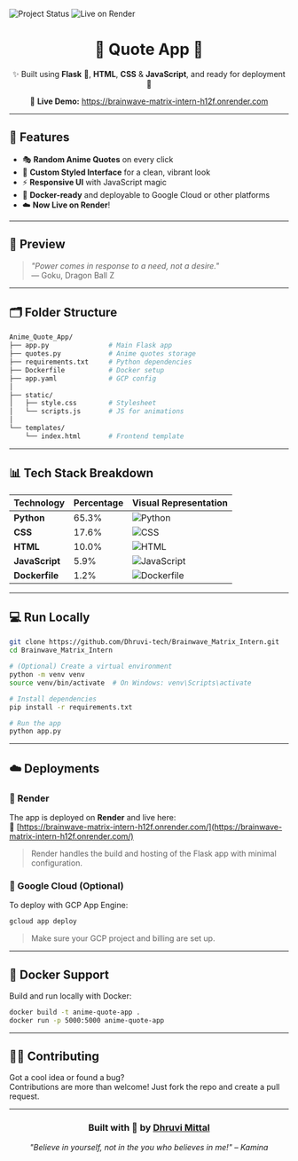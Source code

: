 
![Project Status](https://img.shields.io/badge/Status-Completed-blueviolet)
![Live on Render](https://img.shields.io/badge/Deployed%20on-Render-3c7dd9?logo=render&logoColor=white)

<h1 align="center">
  🌸 Quote App 🌸
</h1>

<p align="center">
  ✨ Built using <b>Flask</b> 🐍, <b>HTML</b>, <b>CSS</b> & <b>JavaScript</b>, and ready for deployment 🚀
</p>

<p align="center">
  🔗 <strong>Live Demo:</strong> <a href="https://brainwave-matrix-intern-h12f.onrender.com/">https://brainwave-matrix-intern-h12f.onrender.com</a>
</p>

---

## 🌟 Features

- 🎭 **Random Anime Quotes** on every click  
- 🎨 **Custom Styled Interface** for a clean, vibrant look  
- ⚡ **Responsive UI** with JavaScript magic  
- 🐳 **Docker-ready** and deployable to Google Cloud or other platforms  
- ☁️ **Now Live on Render**!

---

## 🧠 Preview

> _"Power comes in response to a need, not a desire."_  
> — Goku, Dragon Ball Z

---

## 🗂️ Folder Structure

```bash
Anime_Quote_App/
├── app.py               # Main Flask app
├── quotes.py            # Anime quotes storage
├── requirements.txt     # Python dependencies
├── Dockerfile           # Docker setup
├── app.yaml             # GCP config
│
├── static/
│   ├── style.css        # Stylesheet
│   └── scripts.js       # JS for animations
│
└── templates/
    └── index.html       # Frontend template
```

---

## 📊 Tech Stack Breakdown

| Technology     | Percentage | Visual Representation |
|----------------|------------|------------------------|
| **Python**     | 65.3%      | ![Python](https://img.shields.io/badge/Python-65.3%25-blue?logo=python) |
| **CSS**        | 17.6%      | ![CSS](https://img.shields.io/badge/CSS-17.6%25-blueviolet?logo=css3) |
| **HTML**       | 10.0%      | ![HTML](https://img.shields.io/badge/HTML-10%25-orange?logo=html5) |
| **JavaScript** | 5.9%       | ![JavaScript](https://img.shields.io/badge/JavaScript-5.9%25-yellow?logo=javascript) |
| **Dockerfile** | 1.2%       | ![Dockerfile](https://img.shields.io/badge/Dockerfile-1.2%25-grey?logo=docker) |

---

## 💻 Run Locally

```bash
git clone https://github.com/Dhruvi-tech/Brainwave_Matrix_Intern.git
cd Brainwave_Matrix_Intern

# (Optional) Create a virtual environment
python -m venv venv
source venv/bin/activate  # On Windows: venv\Scripts\activate

# Install dependencies
pip install -r requirements.txt

# Run the app
python app.py
```

---

## ☁️ Deployments

### 🔹 Render

The app is deployed on **Render** and live here:  
🔗 [https://brainwave-matrix-intern-h12f.onrender.com/](https://brainwave-matrix-intern-h12f.onrender.com/)

> Render handles the build and hosting of the Flask app with minimal configuration.

### 🔹 Google Cloud (Optional)

To deploy with GCP App Engine:

```bash
gcloud app deploy
```

> Make sure your GCP project and billing are set up.

---

## 🐳 Docker Support

Build and run locally with Docker:

```bash
docker build -t anime-quote-app .
docker run -p 5000:5000 anime-quote-app
```

---

## 🧑‍💻 Contributing

Got a cool idea or found a bug?  
Contributions are more than welcome! Just fork the repo and create a pull request.

---

<h3 align="center">Built with 💖 by <a href="https://github.com/dhruvi-tech">Dhruvi Mittal</a></h3>
<p align="center"><i>"Believe in yourself, not in the you who believes in me!" – Kamina</i></p>
